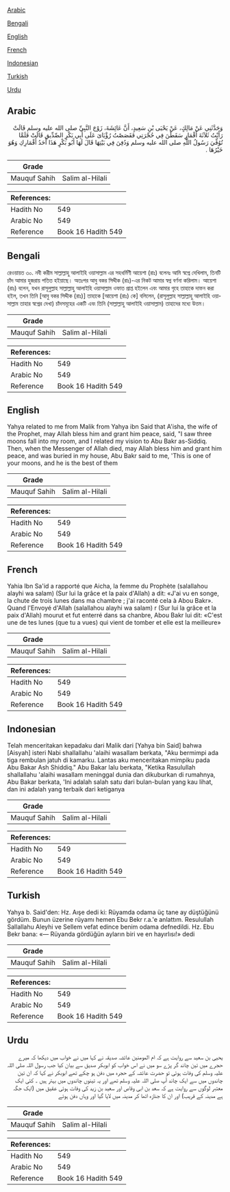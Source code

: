 [Arabic](#arabic)

[Bengali](#bengali)

[English](#english)

[French](#french)

[Indonesian](#indonesian)

[Turkish](#turkish)

[Urdu](#urdu)

## Arabic


<div dir="rtl" lang="ar" style={{fontSize:'larger',backgroundColor:'#f8f9fa',padding:20}}>
وَحَدَّثَنِي عَنْ مَالِكٍ، عَنْ يَحْيَى بْنِ سَعِيدٍ، أَنَّ عَائِشَةَ، زَوْجَ النَّبِيِّ صلى الله عليه وسلم قَالَتْ رَأَيْتُ ثَلاَثَةَ أَقْمَارٍ سَقَطْنَ فِي حُجْرَتِي فَقَصَصْتُ رُؤْيَاىَ عَلَى أَبِي بَكْرٍ الصِّدِّيقِ قَالَتْ فَلَمَّا تُوُفِّيَ رَسُولُ اللَّهِ صلى الله عليه وسلم وَدُفِنَ فِي بَيْتِهَا قَالَ لَهَا أَبُو بَكْرٍ هَذَا أَحَدُ أَقْمَارِكِ وَهُوَ خَيْرُهَا ‏.‏
</div>
<div style={{backgroundColor:'#f8f9fa',padding:20, marginBottom: 10}}><table> <thead> <tr> <th>Grade</th> <th></th> </tr> </thead> <tbody> <tr><td>Mauquf Sahih</td><td>Salim al-Hilali</td></tr></tbody></table><table> <thead> <tr> <th>References:</th> <th></th> </tr> </thead> <tbody><tr><td>Hadith No</td><td>549</td></tr><tr><td>Arabic No</td><td>549</td></tr><tr><td>Reference</td><td>Book 16 Hadith 549</td></tr></tbody></table></div>

## Bengali


<div dir="ltr" lang="bn" style={{fontSize:'larger',backgroundColor:'#f8f9fa',padding:20}}>
রেওয়ায়ত ৩০. নবী করীম সাল্লাল্লাহু আলাইহি ওয়াসাল্লাম এর সহধর্মিণী আয়েশা (রাঃ) বলেনঃ আমি স্বপ্নে দেখিলাম, তিনটি চাঁদ আমার হুজরায় পতিত হইয়াছে। অতঃপর আবু বকর সিদ্দীক (রাঃ)-এর নিকট আমার স্বপ্ন বর্ণনা করিলাম। আয়েশা (রাঃ) বলেন, যখন রাসূলুল্লাহ সাল্লাল্লাহু আলাইহি ওয়াসাল্লাম ওফাত প্রাপ্ত হইলেন এবং আমার গৃহে তাহাকে দাফন করা হইল, তখন তিনি [আবু বকর সিদ্দীক (রাঃ)] তাহাকে [আয়েশা (রাঃ) কে] বলিলেন, (রাসূলুল্লাহ সাল্লাল্লাহু আলাইহি ওয়াসাল্লাম তাহার স্বপ্নের দেখা) চাঁদসমূহের একটি এবং তিনি (সাল্লাল্লাহু আলাইহি ওয়াসাল্লাম) তাহাদের মধ্যে উত্তম।
</div>
<div style={{backgroundColor:'#f8f9fa',padding:20, marginBottom: 10}}><table> <thead> <tr> <th>Grade</th> <th></th> </tr> </thead> <tbody> <tr><td>Mauquf Sahih</td><td>Salim al-Hilali</td></tr></tbody></table><table> <thead> <tr> <th>References:</th> <th></th> </tr> </thead> <tbody><tr><td>Hadith No</td><td>549</td></tr><tr><td>Arabic No</td><td>549</td></tr><tr><td>Reference</td><td>Book 16 Hadith 549</td></tr></tbody></table></div>

## English


<div dir="ltr" lang="en" style={{fontSize:'larger',backgroundColor:'#f8f9fa',padding:20}}>
Yahya related to me from Malik from Yahya ibn Said that A'isha, the wife of the Prophet, may Allah bless him and grant him peace, said, "I saw three moons fall into my room, and I related my vision to Abu Bakr as-Siddiq. Then, when the Messenger of Allah died, may Allah bless him and grant him peace, and was buried in my house, Abu Bakr said to me, 'This is one of your moons, and he is the best of them
</div>
<div style={{backgroundColor:'#f8f9fa',padding:20, marginBottom: 10}}><table> <thead> <tr> <th>Grade</th> <th></th> </tr> </thead> <tbody> <tr><td>Mauquf Sahih</td><td>Salim al-Hilali</td></tr></tbody></table><table> <thead> <tr> <th>References:</th> <th></th> </tr> </thead> <tbody><tr><td>Hadith No</td><td>549</td></tr><tr><td>Arabic No</td><td>549</td></tr><tr><td>Reference</td><td>Book 16 Hadith 549</td></tr></tbody></table></div>

## French


<div dir="ltr" lang="fr" style={{fontSize:'larger',backgroundColor:'#f8f9fa',padding:20}}>
Yahia Ibn Sa'id a rapporté que Aicha, la femme du Prophète (salallahou alayhi wa salam) (Sur lui la grâce et la paix d'Allah) a dit: «J'ai vu en songe, la chute de trois lunes dans ma chambre ; j'ai raconté cela à Abou Bakr». Quand l'Envoyé d'Allah (salallahou alayhi wa salam) r (Sur lui la grâce et la paix d'Allah) mourut et fut enterré dans sa chanbre, Abou Bakr lui dit: «C'est une de tes lunes (que tu a vues) qui vient de tomber et elle est la meilleure»
</div>
<div style={{backgroundColor:'#f8f9fa',padding:20, marginBottom: 10}}><table> <thead> <tr> <th>Grade</th> <th></th> </tr> </thead> <tbody> <tr><td>Mauquf Sahih</td><td>Salim al-Hilali</td></tr></tbody></table><table> <thead> <tr> <th>References:</th> <th></th> </tr> </thead> <tbody><tr><td>Hadith No</td><td>549</td></tr><tr><td>Arabic No</td><td>549</td></tr><tr><td>Reference</td><td>Book 16 Hadith 549</td></tr></tbody></table></div>

## Indonesian


<div dir="ltr" lang="id" style={{fontSize:'larger',backgroundColor:'#f8f9fa',padding:20}}>
Telah menceritakan kepadaku dari Malik dari [Yahya bin Said] bahwa [Aisyah] isteri Nabi shallallahu 'alaihi wasallam berkata, "Aku bermimpi ada tiga rembulan jatuh di kamarku. Lantas aku menceritakan mimpiku pada Abu Bakar Ash Shiddiq." Abu Bakar lalu berkata, "Ketika Rasulullah shallallahu 'alaihi wasallam meninggal dunia dan dikuburkan di rumahnya, Abu Bakar berkata, 'Ini adalah salah satu dari bulan-bulan yang kau lihat, dan ini adalah yang terbaik dari ketiganya
</div>
<div style={{backgroundColor:'#f8f9fa',padding:20, marginBottom: 10}}><table> <thead> <tr> <th>Grade</th> <th></th> </tr> </thead> <tbody> <tr><td>Mauquf Sahih</td><td>Salim al-Hilali</td></tr></tbody></table><table> <thead> <tr> <th>References:</th> <th></th> </tr> </thead> <tbody><tr><td>Hadith No</td><td>549</td></tr><tr><td>Arabic No</td><td>549</td></tr><tr><td>Reference</td><td>Book 16 Hadith 549</td></tr></tbody></table></div>

## Turkish


<div dir="ltr" lang="tr" style={{fontSize:'larger',backgroundColor:'#f8f9fa',padding:20}}>
Yahya b. Said'den: Hz. Aışe dedi ki: Rüyamda odama üç tane ay düştüğünü gördüm. Bunun üzerine rüyamı hemen Ebu Bekr r.a.'e anlattım. Resulullah Sallallahu Aleyhi ve Sellem vefat edince benim odama defnedildi. Hz. Ebu Bekr bana: «— Rüyanda gördüğün ayların biri ve en hayırlısı!» dedi
</div>
<div style={{backgroundColor:'#f8f9fa',padding:20, marginBottom: 10}}><table> <thead> <tr> <th>Grade</th> <th></th> </tr> </thead> <tbody> <tr><td>Mauquf Sahih</td><td>Salim al-Hilali</td></tr></tbody></table><table> <thead> <tr> <th>References:</th> <th></th> </tr> </thead> <tbody><tr><td>Hadith No</td><td>549</td></tr><tr><td>Arabic No</td><td>549</td></tr><tr><td>Reference</td><td>Book 16 Hadith 549</td></tr></tbody></table></div>

## Urdu


<div dir="rtl" lang="ur" style={{fontSize:'larger',backgroundColor:'#f8f9fa',padding:20}}>
یحیی بن سعید سے روایت ہے کہ ام المومنین عائشہ صدیقہ نے کہا میں نے خواب میں دیکھا کہ میرے حجرے میں تین چاند گر پڑے سو میں نے اس خواب کو ابوبکر صدیق سے بیان کیا جب رسول اللہ صلی اللہ علیہ وسلم کی وفات ہوئی تو حضرت عائشہ کے حجرہ میں دفن ہو چکے تھے ابوبکر نے کہا کہ ان تین چاندوں میں سے ایک چاند آپ صلی اللہ علیہ وسلم تھے اور یہ تینوں چاندوں میں بہتر ہیں ۔ کئی ایک معتبر لوگوں سے روایت ہے کہ سعد بن ابی وقاص اور سعید بن زید کی وفات ہوئی عقیق میں (ایک جگہ ہے مدینہ کے قریب) اور ان کا جنازہ اٹھا کر مدینہ میں لایا گیا اور وہاں دفن ہوئے
</div>
<div style={{backgroundColor:'#f8f9fa',padding:20, marginBottom: 10}}><table> <thead> <tr> <th>Grade</th> <th></th> </tr> </thead> <tbody> <tr><td>Mauquf Sahih</td><td>Salim al-Hilali</td></tr></tbody></table><table> <thead> <tr> <th>References:</th> <th></th> </tr> </thead> <tbody><tr><td>Hadith No</td><td>549</td></tr><tr><td>Arabic No</td><td>549</td></tr><tr><td>Reference</td><td>Book 16 Hadith 549</td></tr></tbody></table></div>